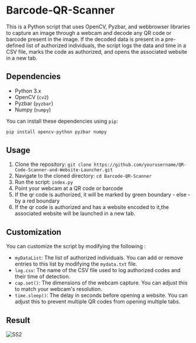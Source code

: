 # Barcode-QR-Scanner 

This is a Python script that uses OpenCV, Pyzbar, and webbrowser libraries to capture an image through a webcam and decode any QR code or barcode present in the image. If the decoded data is present in a pre-defined list of authorized individuals, the script logs the data and time in a CSV file, marks the code as authorized, and opens the associated website in a new tab. 

## Dependencies

- Python 3.x
- OpenCV (`cv2`)
- Pyzbar (`pyzbar`)
- Numpy (`numpy`)

You can install these dependencies using `pip`:

```bash
pip install opencv-python pyzbar numpy
```

## Usage

1. Clone the repository: `git clone https://github.com/yourusername/QR-Code-Scanner-and-Website-Launcher.git`
2. Navigate to the cloned directory: `cd Barcode-QR-Scanner`
3. Run the script: `index.py`
4. Point your webcam at a QR code or barcode
5. If the qr code is authorized, it will be marked by green boundary - else - by a red boundary
6. If the qr code is authorized and has a website encoded to it,the associated website will be launched in a new tab.

## Customization

You can customize the script by modifying the following :

- `myDataList`: The list of authorized individuals. You can add or remove entries to this list by modifying the `mydata.txt` file.
- `log.csv`: The name of the CSV file used to log authorized codes and their time of detection.
- `cap.set()`: The dimensions of the webcam capture. You can adjust this to match your webcam's resolution.
- `time.sleep()`: The delay in seconds before opening a website. You can adjust this to prevent multiple QR codes from opening multiple tabs.


## Result
![SS2 ](https://user-images.githubusercontent.com/111366687/236534643-2a47965c-50a5-49db-a4cf-88a04914a8d7.png)



